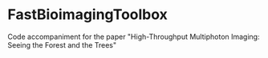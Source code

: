 # FastBioimagingToolbox
Code accompaniment for the paper "High-Throughput Multiphoton Imaging: Seeing the Forest and the Trees"

